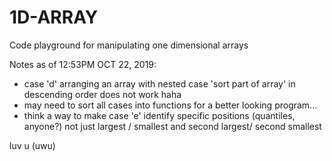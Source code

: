 # 1D-ARRAY
Code playground for manipulating one dimensional arrays

Notes as of 12:53PM OCT 22, 2019:
- case 'd' arranging an array with nested case 'sort part of array' in descending order does not work haha
- may need to sort all cases into functions for a better looking program...
- think a way to make case 'e' identify specific positions (quantiles, anyone?) not just largest / smallest and second largest/ second smallest

luv u (uwu)
